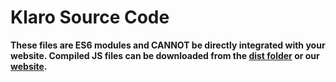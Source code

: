 # Klaro Source Code

**These files are ES6 modules and CANNOT be directly integrated with your website. Compiled
JS files can be downloaded from the [dist folder](../dist) or our [website](https://kiprotect.com/klaro).**
